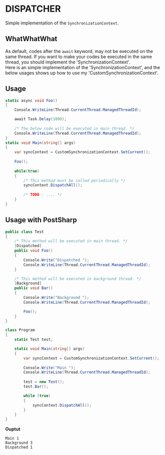 DISPATCHER
====
Simple implementation of the `SynchronizationContext`.

WhatWhatWhat
----
As default, codes after the `await` keyword, may not be executed on the same thread. If you want to make your codes be executed in the same thread, you should implement the 'SynchronizationContext'.<br>
Here is an simple implementation of the 'SynchronizationContext', and the below usages shows up how to use my 'CustomSynchronizationContext'. 

Usage
----
```c#
static async void Foo()
{
    Console.WriteLine(Thread.CurrentThread.ManagedThreadId);

    await Task.Delay(1000);
    
    /* The below code will be executed in main thread. */
    Console.WriteLine(Thread.CurrentThread.ManagedThreadId);
}
static void Main(string[] args)
{
    var syncContext = CustomSynchronizationContext.SetCurrent();
    
    Foo();
    
    while(true)
    {
        /* This method must be called periodically */
        syncContext.DispatchAll();
        
        /* TODO : .... */
    }
}
```

Usage with PostSharp
----
```c#
public class Test
{
    /* This method will be executed in main thread. */
    [Dispatched]
    public void Foo()
    {
        Console.Write("Dispatched ");
        Console.WriteLine(Thread.CurrentThread.ManagedThreadId);
    }

    /* This method will be executed in background thread. */
    [Background]
    public void Bar()
    {
        Console.Write("Background ");
        Console.WriteLine(Thread.CurrentThread.ManagedThreadId);

        Foo();
    }
}
```
```c#
class Program
{
    static Test test;

    static void Main(string[] args)
    {
        var syncContext = CustomSynchronizationContext.SetCurrent();
        
        Console.Write("Main ");
        Console.WriteLine(Thread.CurrentThread.ManagedThreadId);
        
        test = new Test();
        test.Bar();

        while (true)
        {
            syncContext.DispatchAll();
        }
    }
}
```

__Ouptut__
```
Main 1
Background 3
Dispatched 1
```
